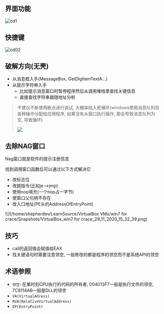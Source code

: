 ## 界面功能

![od1](https://cdn.jsdelivr.net/gh/shepherdev/shepherdev.github.io@picgo/static/article/od01.png)

## 快捷键

![od02](https://cdn.jsdelivr.net/gh/shepherdev/shepherdev.github.io@picgo/static/article/od02.png)

## 破解方向(无壳)

- 从消息框入手(MessageBox, GetDlgItemTextA...)
- 从提示字符串入手
    - 比如提示消息窗口时暂停程序然后从调用堆栈里查找关键信息
    - 直接查找字符串跟随地址分析

> 不建议不断使用断点进行调试, 大概率陷入死循环(windows使用消息队列将各种操作分配给应用程序, 如果没有从窗口执行操作, 那会导致消息队列为空, 导致循环)
>
> ![](https://cdn.jsdelivr.net/gh/shepherdev/shepherdev.github.io@picgo/static/article/od03.png)

## 去除NAG窗口

Nag窗口就是软件的提示注册信息

找到调用窗口函数后可以通过以下方式解决它

- 改标志位
- 改跳指令(比如je-->jmp)
- 使用nop填充(一个nop占一字节)
- 使窗口父句柄不存在
-  改入口地址(PE头的AddressOfEntryPoint)

![](/home/shepherdev/LearnSource/VirtualBox VMs/win7 for crace/Snapshots/VirtualBox_win7 for crace_29_11_2020_15_32_39.png)

## 技巧

- call的返回值会赋值给EAX
- 找关键语句时需要注意领空, 一般修改的都是程序的领空而不是系统API的领空

## 术语参照

- `领空`: 在某时刻CPU执行的代码的所有者, 004013F7一般是执行文件的领空, 7C8114AB一般是DLL的领空
-  `VA(VirtualAdress)`
-  `RVA(RelativeVirtualAddress)`
- ``EP(EntryPoint)``

